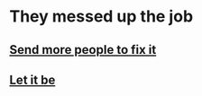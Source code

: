 # They messed up the job

## [Send more people to fix it](bankrupt.md)

## [Let it be](oppurtunity.md )

